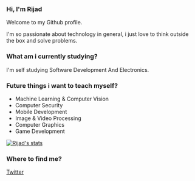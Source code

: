 ### Hi, I'm Rijad 

Welcome to my Github profile.

I'm so passionate about technology in general, i just love to think outside the box and solve problems.

### What am i currently studying?

I'm self studying Software Development And Electronics.

### Future things i want to teach myself?

* Machine Learning & Computer Vision
* Computer Security
* Mobile Development
* Image & Video Processing
* Computer Graphics
* Game Development

[![Rijad's stats](https://github-readme-stats.vercel.app/api/wakatime?username=rijadTahiri)](https://github.com/anuraghazra/github-readme-stats)

### Where to find me?

<a href='https://twitter.com/redportal_games'>Twitter</a>

